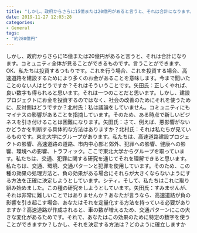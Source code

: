 ```yaml
---
title: "しかし、政府からさらに15億または20億円があると言うと、それは合計になります。"
date: 2019-11-27 12:03:28
categories:
- General
tags:
- "約280億円"
---
```


しかし、政府からさらに15億または20億円があると言うと、それは合計になります。コミュニティ全体が見ることができるものです。言うことができます、OK、私たちは投資するつもりです。これを行う場合、これを投資する場合、高速道路を建設するためにより多くのお金があることを意味します。今まで聞いたことのない人はどうですか？それはそういうことです。矢田氏：正しくやれば、良い数字も得られると思います。それは一つのことだと思います。しかし、建設プロジェクトにお金を投資するのではなく、社会の改善のためにそれを使うために、反対側はどうですか？北村氏：私は議論をしていません。コミュニティにもマイナスの影響があることを指摘しています。そのため、ある時点で新しいビジネスを引き付けることは困難になります。矢田氏：さて、例えば、悪影響がないかどうかを判断する具体的な方法はありますか？北村氏：それは私たちが見ているものです。東北大学にグループがあります。私たちは、高速道路建設プロジェクトの影響、高速道路の道路、市内中心部と郊外、犯罪への影響、健康への影響、環境への影響、トラフィック。ここで東北大学からグループを取っています。私たちは、交通、犯罪に関する研究を通じてそれを理解できると思います。私たちは、交通、環境、交通パターンと犯罪を使用しています。そのため、この種の効果の処理方法と、負の効果がある場合にそれらが大きくならないようにする方法を正確に決定しようとしています。シティ。そして、私たちはこれに取り組み始めました。この種の研究をしようとしています。矢田氏：すみませんが、それは非常に難しいことではありませんか？あなたが言うなら、高速道路が負の影響を引き起こす場合、あなたはそれを定量化する方法を持っている必要がありますか？高速道路が作成されると、車の数が増えるため、交通パターンにこの大きな変化があるためです。それで、あなたはこの効果のために特定の数字を使うことができますか？しかし、それを決定する方法は？どのように確立しますか
